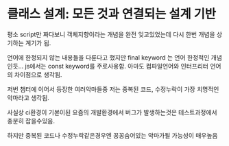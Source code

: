 # 클래스 설계: 모든 것과 연결되는 설계 기반
평소 script만 짜다보니 객체지향이라는 개념을 완전 잊고있었는데 다시 한번 개념을 상기하는 계기가 됨.

언어에 한정되지 않는 내용들을 다룬다고 했지만 final keyword 는 언어 한정적인 개념인듯…
js에서는 const keyword를 주로사용함.
아마도 컴파일언어와 인터프리터 언어의 차이점으로 생각됨.

저번 챕터에 이어서 등장한 여러악마들중 저는 중복된 코드, 수정누락이 가장 치명적인 악마라고 생각됨.

사실상 ci환경이 기본이된 요즘의 개발환경에서 버그가 발생하는것은 테스트과정에서 충분히 잡을수있음.

하지만 중복된 코드나 수정누락같은경우엔 꽁꽁숨어있는 악마가될 가능성이 매우높음
